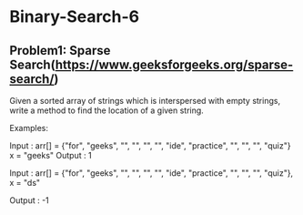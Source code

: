 # Binary-Search-6

## Problem1: Sparse Search(https://www.geeksforgeeks.org/sparse-search/)

Given a sorted array of strings which is interspersed with empty strings, write a method to find the location of a given string.

Examples:

Input : arr[] = {"for", "geeks", "", "", "", "", "ide",
                     "practice", "", "", "", "quiz"}
         x = "geeks"
Output : 1

Input : arr[] = {"for", "geeks", "", "", "", "", "ide",
                     "practice", "", "", "", "quiz"},
         x = "ds"
         
Output : -1
